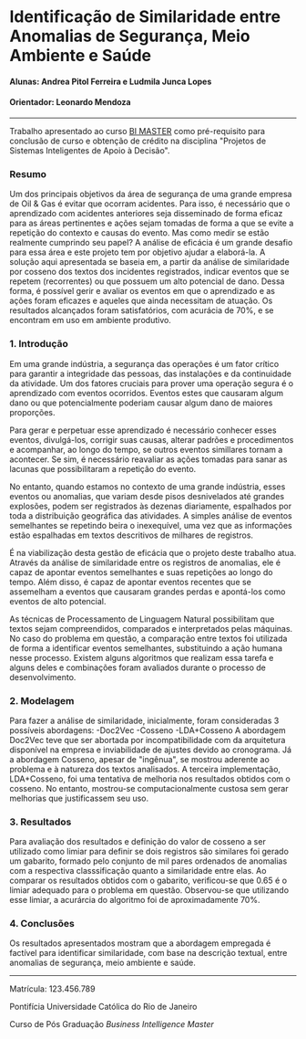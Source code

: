 # Identificação de Similaridade entre Anomalias de Segurança, Meio Ambiente e Saúde

#### Alunas: Andrea Pitol Ferreira e Ludmila Junca Lopes 
#### Orientador: Leonardo Mendoza

---

Trabalho apresentado ao curso [BI MASTER](https://ica.puc-rio.ai/bi-master) como pré-requisito para conclusão de curso e obtenção de crédito na disciplina "Projetos de Sistemas Inteligentes de Apoio à Decisão".

### Resumo

Um dos principais objetivos da área de segurança de uma grande empresa de Oil & Gas é evitar que ocorram acidentes. Para isso, é necessário que o aprendizado com acidentes anteriores seja disseminado de forma eficaz para as áreas pertinentes e ações sejam tomadas de forma a que se evite a repetição do contexto e causas do evento. Mas como medir se estão realmente cumprindo seu papel? A análise de eficácia é um grande desafio para essa área e este projeto tem por objetivo ajudar a elaborá-la. A solução aqui apresentada se baseia em, a partir da análise de similaridade por cosseno dos textos dos incidentes registrados, indicar eventos que se repetem (recorrentes) ou que possuem um alto potencial de dano. Dessa forma, é possível gerir e avaliar os eventos em que o aprendizado e as ações foram eficazes e aqueles que ainda necessitam de atuação. Os resultados alcançados foram satisfatórios, com acurácia de 70%, e se encontram em uso em ambiente produtivo.


### 1. Introdução
Em uma grande indústria, a segurança das operações é um fator crítico para garantir a integridade das pessoas, das instalações e da continuidade da atividade. Um dos fatores cruciais para prover uma operação segura é o aprendizado com eventos ocorridos. Eventos estes que causaram algum dano ou que potencialmente poderiam causar algum dano de maiores proporções.

Para gerar e perpetuar esse aprendizado é necessário conhecer esses eventos, divulgá-los, corrigir suas causas, alterar padrões e procedimentos e acompanhar, ao longo do tempo, se outros eventos simillares tornam a acontecer. Se sim, é necessário reavaliar as ações tomadas para sanar as lacunas que possibilitaram a repetição do evento.

No entanto, quando estamos no contexto de uma grande indústria, esses eventos ou anomalias, que variam desde pisos desnivelados até grandes explosões, podem ser registrados às dezenas diariamente, espalhados por toda a distribuição geográfica das atividades. A simples análise de eventos semelhantes se repetindo beira o inexequível, uma vez que as informações estão espalhadas em textos descritivos de milhares de registros.

É na viabilização desta gestão de eficácia que o projeto deste trabalho atua. Através da análise de similaridade entre os registros de anomalias, ele é capaz de apontar eventos semelhantes e suas repetições ao longo do tempo. Além disso, é capaz de apontar eventos recentes que se assemelham a eventos que causaram grandes perdas e apontá-los como eventos de alto potencial.

As técnicas de Processamento de Linguagem Natural possibilitam que textos sejam compreendidos, comparados e interpretados pelas máquinas. No caso do problema em questão, a comparação entre textos foi utilizada  de forma a identificar eventos semelhantes, substituindo a ação humana nesse processo. Existem alguns algoritmos que realizam essa tarefa e alguns deles e combinações foram avaliados durante o processo de desenvolvimento.

### 2. Modelagem


Para fazer a análise de similaridade, inicialmente, foram consideradas 3 possíveis abordagens:
-Doc2Vec
-Cosseno
-LDA+Cosseno
A abordagem Doc2Vec teve que ser abortada por incompatibilidade com da arquitetura disponível na empresa e inviabilidade de ajustes devido ao cronograma. Já a abordagem Cosseno, apesar de "ingênua", se mostrou aderente ao problema e à natureza dos textos analisados. A terceira implementação, LDA+Cosseno, foi uma tentativa de melhoria nos resultados obtidos com o cosseno. No entanto, mostrou-se computacionalmente custosa sem gerar melhorias que justificassem seu uso.

### 3. Resultados

Para avaliação dos resultados e definição do valor de cosseno a ser utilizado como limiar para definir se dois registros são similares foi gerado um gabarito, formado pelo conjunto de mil pares ordenados de anomalias com a respectiva classsificação quanto a similaridade entre elas. Ao comparar os resultados obtidos com o gabarito, verificou-se que 0.65 é o limiar adequado para o problema em questão. Observou-se que utilizando esse limiar, a acurárcia do algoritmo foi de aproximadamente 70%. 

### 4. Conclusões

Os resultados apresentados mostram que a abordagem empregada é factível para identificar similaridade, com base na descrição textual, entre anomalias de segurança, meio ambiente e saúde. 

---

Matrícula: 123.456.789

Pontifícia Universidade Católica do Rio de Janeiro

Curso de Pós Graduação *Business Intelligence Master*
